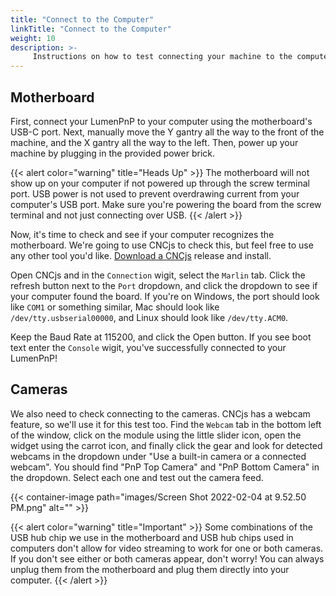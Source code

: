 ```yaml
---
title: "Connect to the Computer"
linkTitle: "Connect to the Computer"
weight: 10
description: >-
     Instructions on how to test connecting your machine to the computer
---
```


## Motherboard
First, connect your LumenPnP to your computer using the motherboard's USB-C port. Next, manually move the Y gantry all the way to the front of the machine, and the X gantry all the way to the left. Then, power up your machine by plugging in the provided power brick.

{{< alert color="warning" title="Heads Up" >}}
The motherboard will not show up on your computer if not powered up through the screw terminal port. USB power is not used to prevent overdrawing current from your computer's USB port. Make sure you're powering the board from the screw terminal and not just connecting over USB.
{{< /alert >}}

Now, it's time to check and see if your computer recognizes the motherboard. We're going to use CNCjs to check this, but feel free to use any other tool you'd like. [Download a CNCjs](https://github.com/cncjs/cncjs/releases) release and install.

Open CNCjs and in the `Connection` wigit, select the `Marlin` tab. Click the refresh button next to the `Port` dropdown, and click the dropdown to see if your computer found the board. If you're on Windows, the port should look like `COM1` or something similar, Mac should look like `/dev/tty.usbserial00000`, and Linux should look like `/dev/tty.ACM0`. 

Keep the Baud Rate at 115200, and click the Open button. If you see boot text enter the `Console` wigit, you've successfully connected to your LumenPnP!

## Cameras
We also need to check connecting to the cameras. CNCjs has a webcam feature, so we'll use it for this test too. Find the `Webcam` tab in the bottom left of the window, click on the module using the little slider icon, open the widget using the carrot icon, and finally click the gear and look for detected webcams in the dropdown under "Use a built-in camera or a connected webcam". You should find "PnP Top Camera" and "PnP Bottom Camera" in the dropdown. Select each one and test out the camera feed.

{{< container-image path="images/Screen Shot 2022-02-04 at 9.52.50 PM.png" alt="" >}}

{{< alert color="warning" title="Important" >}}
Some combinations of the USB hub chip we use in the motherboard and USB hub chips used in computers don't allow for video streaming to work for one or both cameras. If you don't see either or both cameras appear, don't worry! You can always unplug them from the motherboard and plug them directly into your computer.
{{< /alert >}}

